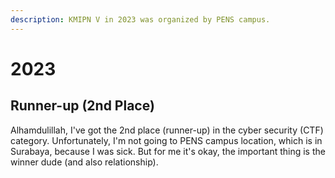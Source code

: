 ```yaml
---
description: KMIPN V in 2023 was organized by PENS campus.
---
```


# 2023

## Runner-up (2nd Place)

Alhamdulillah, I've got the 2nd place (runner-up) in the cyber security (CTF) category. Unfortunately, I'm not going to PENS campus location, which is in Surabaya, because I was sick. But for me it's okay, the important thing is the winner dude (and also relationship).

